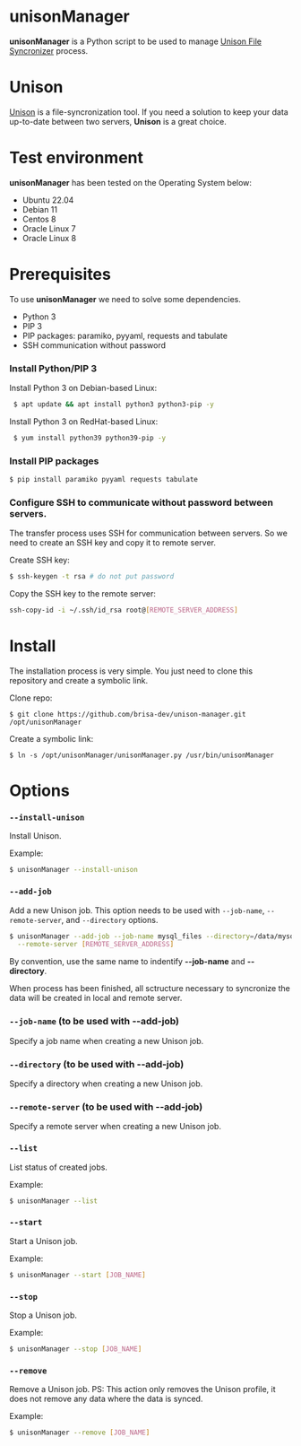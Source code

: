 # unisonManager
<b>unisonManager</b> is a Python script to be used to manage <a href='https://github.com/bcpierce00/unison' target='_blank'>Unison File Syncronizer</a> process.

# Unison
<a href='https://github.com/bcpierce00/unison' target='_blank'>Unison</a> is a file-syncronization tool. If you need a solution to keep your data up-to-date between two servers, <b>Unison</b> is a great choice.

# Test environment
<b>unisonManager</b> has been tested on the Operating System below:
  - Ubuntu 22.04
  - Debian 11
  - Centos 8
  - Oracle Linux 7
  - Oracle Linux 8

# Prerequisites
To use <b>unisonManager</b> we need to solve some dependencies.
 - Python 3
 - PIP 3
 - PIP packages: paramiko, pyyaml, requests and tabulate
 - SSH communication without password

### Install Python/PIP 3
 Install Python 3 on Debian-based Linux:
 ```bash
  $ apt update && apt install python3 python3-pip -y
 ```
 Install Python 3 on RedHat-based Linux:
 ```bash
  $ yum install python39 python39-pip -y
 ```

### Install PIP packages

```bash
$ pip install paramiko pyyaml requests tabulate
```

### Configure SSH to communicate without password between servers.
The transfer process uses SSH for communication between servers. So we need to create an SSH key and copy it to remote server.<p>
Create SSH key:
```bash
$ ssh-keygen -t rsa # do not put password
```
Copy the SSH key to the remote server:
```bash
ssh-copy-id -i ~/.ssh/id_rsa root@[REMOTE_SERVER_ADDRESS]
```

# Install
The installation process is very simple. You just need to clone this repository and create a symbolic link.

Clone repo:
```shell
$ git clone https://github.com/brisa-dev/unison-manager.git /opt/unisonManager
```

Create a symbolic link:
```shell
$ ln -s /opt/unisonManager/unisonManager.py /usr/bin/unisonManager
```

# Options
### `--install-unison`
Install Unison.<p>
Example:
```bash
$ unisonManager --install-unison
```

### `--add-job`
Add a new Unison job. This option needs to be used with `--job-name`, `--remote-server`, and `--directory` options.
```bash
$ unisonManager --add-job --job-name mysql_files --directory=/data/mysql_files \
  --remote-server [REMOTE_SERVER_ADDRESS]
```
By convention, use the same name to indentify <b>--job-name</b> and <b>--directory</b>.

When process has been finished, all sctructure necessary to syncronize the data will be created in local and remote server.

### `--job-name` (to be used with --add-job)
Specify a job name when creating a new Unison job.

### `--directory` (to be used with --add-job)
Specify a directory when creating a new Unison job.

### `--remote-server` (to be used with --add-job)
Specify a remote server when creating a new Unison job.

### `--list`
List status of created jobs.<p>
Example:
```bash
$ unisonManager --list
```

### `--start`
Start a Unison job.<p>
Example:
```bash
$ unisonManager --start [JOB_NAME]
```

### `--stop`
Stop a Unison job.<p>
Example:
```bash
$ unisonManager --stop [JOB_NAME]
```

### `--remove`
Remove a Unison job. PS: This action only removes the Unison profile, it does not remove any data where the data is synced.<p>
Example:
```bash
$ unisonManager --remove [JOB_NAME]
```

